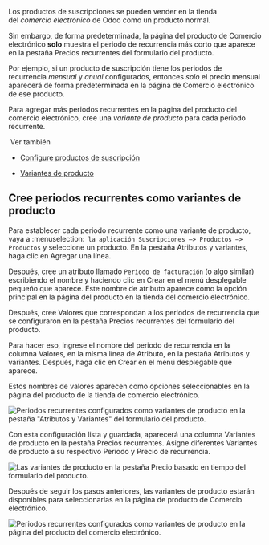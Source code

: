 Los productos de suscripciones se pueden vender en la tienda del _comercio electrónico_ de Odoo como un producto normal.

Sin embargo, de forma predeterminada, la página del producto de Comercio electrónico **solo** muestra el periodo de recurrencia más corto que aparece en la pestaña Precios recurrentes del formulario del producto.

Por ejemplo, si un producto de suscripción tiene los periodos de recurrencia _mensual_ y _anual_ configurados, entonces _solo_ el precio mensual aparecerá de forma predeterminada en la página de Comercio electrónico de ese producto.

Para agregar más periodos recurrentes en la página del producto del comercio electrónico, cree una _variante de producto_ para cada periodo recurrente.

 Ver también

- [Configure productos de suscripción](https://www.odoo.com/documentation/17.0/es/applications/sales/subscriptions/products.html)
    
- [Variantes de producto](https://www.odoo.com/documentation/17.0/es/applications/sales/sales/products_prices/products/variants.html)
    

## Cree periodos recurrentes como variantes de producto[](https://www.odoo.com/documentation/17.0/es/applications/sales/subscriptions/ecommerce.html#create-recurrence-periods-as-product-variants "Enlazar permanentemente con este título")

Para establecer cada periodo recurrente como una variante de producto, vaya a :menuselection:` la aplicación Suscripciones –> Productos –> Productos` y seleccione un producto. En la pestaña Atributos y variantes, haga clic en Agregar una línea.

Después, cree un atributo llamado `Periodo de facturación` (o algo similar) escribiendo el nombre y haciendo clic en Crear en el menú desplegable pequeño que aparece. Este nombre de atributo aparece como la opción principal en la página del producto en la tienda del comercio electrónico.

Después, cree Valores que correspondan a los periodos de recurrencia que se configuraron en la pestaña Precios recurrentes del formulario del producto.

Para hacer eso, ingrese el nombre del periodo de recurrencia en la columna Valores, en la misma línea de Atributo, en la pestaña Atributos y variantes. Después, haga clic en Crear en el menú desplegable que aparece.

Estos nombres de valores aparecen como opciones seleccionables en la página del producto de la tienda de comercio electrónico.

![Periodos recurrentes configurados como variantes de producto en la pestaña  "Atributos y Variantes" del formulario del producto.](https://www.odoo.com/documentation/17.0/es/_images/recurrence-period-attributes-variants.png)

Con esta configuración lista y guardada, aparecerá una columna Variantes de producto en la pestaña Precios recurrentes. Asigne diferentes Variantes de producto a su respectivo Periodo y Precio de recurrencia.

![Las variantes de producto en la pestaña *Precio basado en tiempo* del formulario del producto.](https://www.odoo.com/documentation/17.0/es/_images/product-variants-time-based-pricing.png)

Después de seguir los pasos anteriores, las variantes de producto estarán disponibles para seleccionarlas en la página de producto de Comercio electrónico.

![Periodos recurrentes configurados como variantes de producto en la página del producto del comercio electrónico.](https://www.odoo.com/documentation/17.0/es/_images/recurrence-period-ecommerce.png)